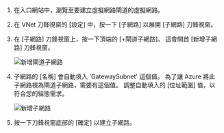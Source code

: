 1. 在入口網站中，瀏覽至要建立虛擬網路閘道的虛擬網路。
2. 在 VNet 刀鋒視窗的 [設定] 中，按一下 [子網路] 以展開 [子網路] 刀鋒視窗。
3. 在 [子網路] 刀鋒視窗上，按一下頂端的 [+閘道子網路]。 這會開啟 [新增子網路]  刀鋒視窗。 
   
    ![新增閘道子網路](./media/vpn-gateway-add-gwsubnet-s2s-rm-portal-include/addgwsubnet.png "新增閘道子網路")
4. 子網路的 [名稱]  會自動填入 'GatewaySubnet' 這個值。 為了讓 Azure 將此子網路視為閘道子網路，需要有這個值。 調整自動填入的 [位址範圍] 值，以符合您的組態需求。

    ![新增子網路](./media/vpn-gateway-add-gwsubnet-s2s-rm-portal-include/gwsubnet.png "新增子網路")
5. 按一下刀鋒視窗底部的 [確定]  以建立子網路。